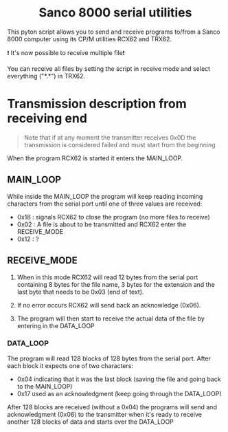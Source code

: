 # <div align="center"> Sanco 8000 serial utilities </div>

 This pyton script allows you to send and receive programs to/from a Sanco 8000 computer using its CP/M utilities RCX62 and TRX62.

❗ It's now possible to receive multiple file❗

You can receive all files by setting the script in receive mode and select everything ("\*.\*") in TRX62.

# Transmission description from receiving end
>Note that if at any moment the transmitter receives 0x0D the transmission  is considered failed and must start from the beginning

When the program RCX62 is started it enters the MAIN_LOOP. 

## MAIN_LOOP

While inside the MAIN_LOOP the program will keep reading incoming characters from the serial port until one of three values are received:

- 0x18 : signals RCX62 to close the program (no more files to receive)
- 0x02 : A file is about to be transmitted and RCX62 enter the RECEIVE_MODE
- 0x12 : ?

## RECEIVE_MODE
1) When in this mode RCX62 will read 12 bytes from the serial port containing 8 bytes for the file name, 3 bytes for the extension and the last byte that needs to be 0x03 (end of text). 

2) If no error occurs RCX62 will send back an acknowledge (0x06).

3) The program will then start to receive the actual data of the file by entering in the DATA_LOOP

### DATA_LOOP

The program will read 128 blocks of 128 bytes from the serial port. After each block it expects one of two characters:

- 0x04 indicating that it was the last block  (saving the file and going back to the MAIN_LOOP)
- 0x17 used as an acknowledgment (keep going through the DATA_LOOP)

After 128 blocks are received (without a 0x04) the programs will send and acknowledgment (0x06) to the transmitter when it's ready to receive another 128 blocks of data and starts over the DATA_LOOP
